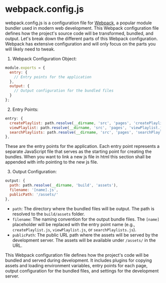 # webpack.config.js

webpack.config.js is a configuration file for [Webpack](https://www.freecodecamp.org/news/an-intro-to-webpack-what-it-is-and-how-to-use-it-8304ecdc3c60/), a popular module bundler used in modern web development. This Webpack configuration file defines how the project's source code will be transformed, bundled, and output. Let's break down the different parts of this Webpack configuration. Webpack has extensive configuration and will only focus on the parts you will likely need to tweak.

1. Webpack Configuration Object:
```javascript
module.exports = {
  entry: {
    // Entry points for the application
  },
  output: {
    // Output configuration for the bundled files
  }
};
```

2. Entry Points:
```javascript
entry: {
  createPlaylist: path.resolve(__dirname, 'src', 'pages', 'createPlaylist.js'),
  viewPlaylist: path.resolve(__dirname, 'src', 'pages', 'viewPlaylist.js'),
  searchPlaylists: path.resolve(__dirname, 'src', 'pages', 'searchPlaylists.js'),
},
```
These are the entry points for the application. Each entry point represents a separate JavaScript file that serves as the starting point for creating the bundles. When you want to link a new js file in html 
this section shall be appended with info pointing to the new js file.


3. Output Configuration:
```javascript
output: {
  path: path.resolve(__dirname, 'build', 'assets'),
  filename: '[name].js',
  publicPath: '/assets/'
},
```
- `path`: The directory where the bundled files will be output. The path is resolved to the `build/assets` folder.
- `filename`: The naming convention for the output bundle files. The `[name]` placeholder will be replaced with the entry point name (e.g., `createPlaylist.js`, `viewPlaylist.js`, or `searchPlaylists.js`).
- `publicPath`: The public URL path where the assets will be served by the development server. The assets will be available under `/assets/` in the URL.

This Webpack configuration file defines how the project's code will be bundled and served during development. It includes plugins for copying assets and loading environment variables, entry points for each page, output configuration for the bundled files, and settings for the development server.